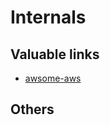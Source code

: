 # Internals

## Valuable links

* [awsome-aws](https://github.com/donnemartin/awesome-aws)

## Others